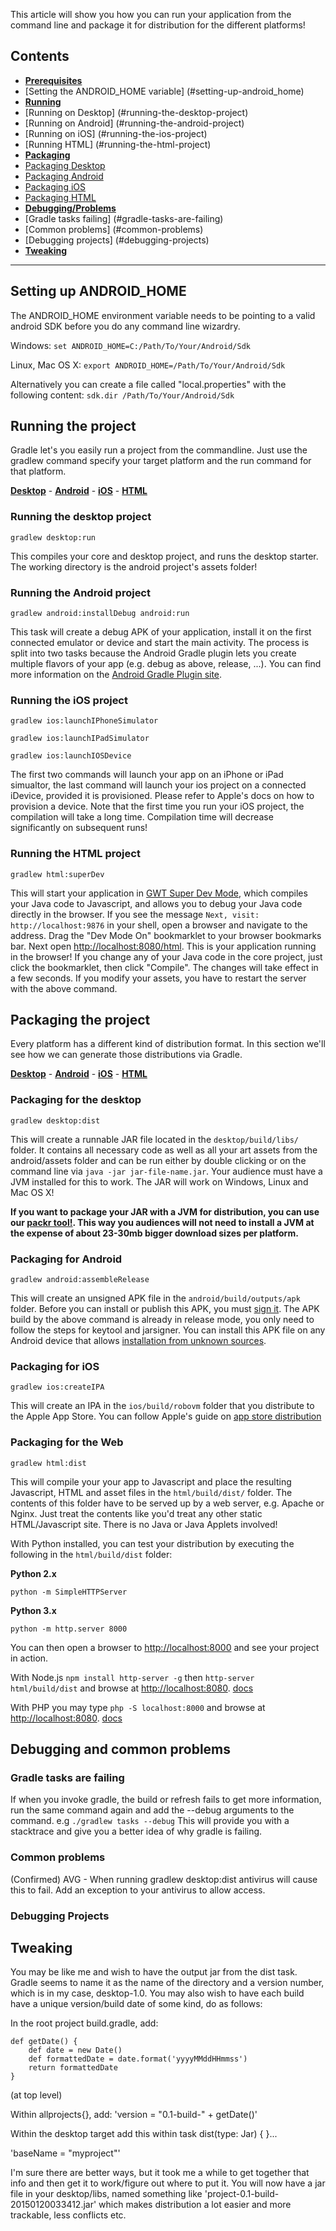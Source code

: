 This article will show you how you can run your application from the command line and package it for distribution for the different platforms!
## Contents
* [**Prerequisites**](#setting-up-android_home) 
 * [Setting the ANDROID_HOME variable] (#setting-up-android_home)
* [**Running**](#running-the-project)
 * [Running on Desktop] (#running-the-desktop-project)
 * [Running on Android] (#running-the-android-project)
 * [Running on iOS] (#running-the-ios-project)
 * [Running HTML] (#running-the-html-project)
* [**Packaging**](#packaging-the-project) 
 * [Packaging Desktop](#packaging-for-the-desktop)
 * [Packaging Android](#packaging-for-android)
 * [Packaging iOS](#packaging-for-ios)
 * [Packaging HTML](#packaging-for-the-web) 
* [**Debugging/Problems**](#debugging-and-common-problems) 
 * [Gradle tasks failing] (#gradle-tasks-are-failing)
 * [Common problems] (#common-problems)
 * [Debugging projects] (#debugging-projects)
* [**Tweaking**](#tweaking)

***

## Setting up ANDROID_HOME
The ANDROID_HOME environment variable needs to be pointing to a valid android SDK before you do any command line wizardry.

Windows: `set ANDROID_HOME=C:/Path/To/Your/Android/Sdk`

Linux, Mac OS X: `export ANDROID_HOME=/Path/To/Your/Android/Sdk`

Alternatively you can create a file called "local.properties" with the following content: `sdk.dir /Path/To/Your/Android/Sdk`

## Running the project
Gradle let's you easily run a project from the commandline. Just use the gradlew command specify your target platform and the run command for that platform.

[**Desktop**](#running-the-desktop-project) - [**Android**](#running-the-android-project) - [**iOS**](#running-the-ios-project) - [**HTML**](#running-the-html-project) 

### Running the desktop project
`gradlew desktop:run`

This compiles your core and desktop project, and runs the desktop starter. The working directory is the android project's assets folder!

### Running the Android project
`gradlew android:installDebug android:run`

This task will create a debug APK of your application, install it on the first connected emulator or device and start the main activity. The process is split into two tasks because the Android Gradle plugin lets you create multiple flavors of your app (e.g. debug as above, release, ...). You can find more information on the [Android Gradle Plugin site](http://tools.android.com/tech-docs/new-build-system/user-guide).

### Running the iOS project
`gradlew ios:launchIPhoneSimulator`

`gradlew ios:launchIPadSimulator`

`gradlew ios:launchIOSDevice`

The first two commands will launch your app on an iPhone or iPad simualtor, the last command will launch your ios project on a connected iDevice, provided it is provisioned. Please refer to Apple's docs on how to provision a device. Note that the first time you run your iOS project, the compilation will take a long time. Compilation time will decrease significantly on subsequent runs!

### Running the HTML project
`gradlew html:superDev`

This will start your application in [GWT Super Dev Mode](http://www.badlogicgames.com/wordpress/?p=3073), which compiles your Java code to Javascript, and allows you to debug your Java code directly in the browser. If you see the message `Next, visit: http://localhost:9876` in your shell, open a browser and navigate to the address. Drag the "Dev Mode On" bookmarklet to your browser bookmarks bar. Next open [http://localhost:8080/html](http://localhost:8080/html). This is your application running in the browser! If you change any of your Java code in the core project, just click the bookmarklet, then click "Compile". The changes will take effect in a few seconds. If you modify your assets, you have to restart the server with the above command.

## Packaging the project
Every platform has a different kind of distribution format. In this section we'll see how we can generate those distributions via Gradle.

[**Desktop**](#packaging-for-the-desktop) - [**Android**](#packaging-for-android) - [**iOS**](#packaging-for-ios) - [**HTML**](#packaging-for-the-web) 

### Packaging for the desktop
`gradlew desktop:dist`

This will create a runnable JAR file located in the `desktop/build/libs/` folder. It contains all necessary code as well as all your art assets from the android/assets folder and can be run either by double clicking or on the command line via `java -jar jar-file-name.jar`. Your audience must have a JVM installed for this to work. The JAR will work on Windows, Linux and Mac OS X!

**If you want to package your JAR with a JVM for distribution, you can use our [packr tool!](https://github.com/libgdx/packr). This way you audiences will not need to install a JVM at the expense of about 23-30mb bigger download sizes per platform.**

### Packaging for Android
`gradlew android:assembleRelease`

This will create an unsigned APK file in the `android/build/outputs/apk` folder. Before you can install or publish this APK, you must [sign it](http://developer.android.com/tools/publishing/app-signing.html). The APK build by the above command is already in release mode, you only need to follow the steps for keytool and jarsigner. You can install this APK file on any Android device that allows [installation from unknown sources](http://developer.android.com/distribute/open.html#unknown-sources). 

### Packaging for iOS
`gradlew ios:createIPA`

This will create an IPA in the `ios/build/robovm` folder that you distribute to the Apple App Store. You can follow Apple's guide on [app store distribution](https://developer.apple.com/library/ios/documentation/IDEs/Conceptual/AppDistributionGuide/Introduction/Introduction.html)

### Packaging for the Web
`gradlew html:dist`

This will compile your your app to Javascript and place the resulting Javascript, HTML and asset files in the `html/build/dist/` folder. The contents of this folder have to be served up by a web server, e.g. Apache or Nginx. Just treat the contents like you'd treat any other static HTML/Javascript site. There is no Java or Java Applets involved!

With Python installed, you can test your distribution by executing the following in the `html/build/dist` folder:

**Python 2.x**

`python -m SimpleHTTPServer`

**Python 3.x**

`python -m http.server 8000`

You can then open a browser to [http://localhost:8000](http://localhost:8000) and see your project in action.

With Node.js `npm install http-server -g` then `http-server html/build/dist` and browse at <http://localhost:8080>. [docs](https://github.com/indexzero/http-server)

With PHP you may type `php -S localhost:8000` and browse at <http://localhost:8080>. [docs](http://php.net/manual/en/features.commandline.webserver.php)

## Debugging and common problems
### Gradle tasks are failing
If when you invoke gradle, the build or refresh fails to get more information, run the same command again and add the --debug arguments to the command.
e.g
```./gradlew tasks --debug```
This will provide you with a stacktrace and give you a better idea of why gradle is failing.

### Common problems
(Confirmed) AVG - When running gradlew desktop:dist antivirus will cause this to fail. Add an exception to your antivirus to allow access.
### Debugging Projects

## Tweaking

You may be like me and wish to have the output jar from the dist task. Gradle seems to name it as the name of the directory and a version number, which is in my case, desktop-1.0. You may also wish to have each build have a unique version/build date of some kind, do as follows:

In the root project build.gradle, add:

    def getDate() {
        def date = new Date()
        def formattedDate = date.format('yyyyMMddHHmmss')
        return formattedDate
    }

(at top level)

Within allprojects{}, add: 'version = "0.1-build-" + getDate()'

Within the desktop target add this within task dist(type: Jar) { }...

'baseName = "myproject"'

I'm sure there are better ways, but it took me a while to get together that info and then get it to work/figure out where to put it. You will now have a jar file in your desktop/libs, named something like 'project-0.1-build-20150120033412.jar' which makes distribution a lot easier and more trackable, less conflicts etc.
